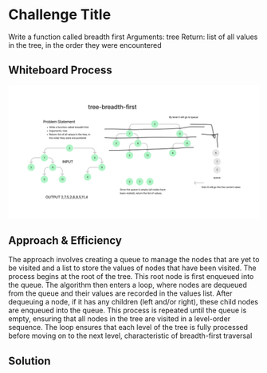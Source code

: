 # Challenge Title
Write a function called breadth first
Arguments: tree
Return: list of all values in the tree, in the order they were encountered

## Whiteboard Process
![White board](tree-breadth-first.png)

## Approach & Efficiency
The approach involves creating a queue to manage the nodes that are yet to be visited and a list to store the values of nodes that have been visited. The process begins at the root of the tree. This root node is first enqueued into the queue. The algorithm then enters a loop, where nodes are dequeued from the queue and their values are recorded in the values list. After dequeuing a node, if it has any children (left and/or right), these child nodes are enqueued into the queue. This process is repeated until the queue is empty, ensuring that all nodes in the tree are visited in a level-order sequence. The loop ensures that each level of the tree is fully processed before moving on to the next level, characteristic of breadth-first traversal

## Solution